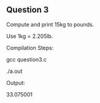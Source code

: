 ## Question 3

Compute and print 15kg to pounds.

Use 1kg = 2.205lb.

Compilation Steps: 

gcc question3.c

./a.out

Output:

33.075001
